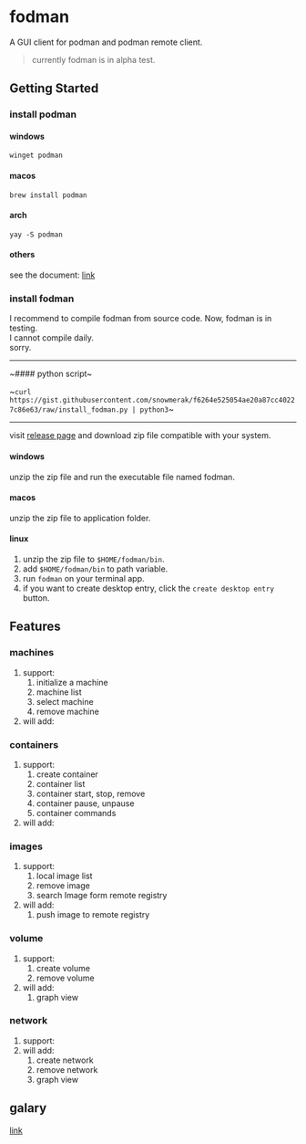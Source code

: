 # fodman

A GUI client for podman and podman remote client.

> currently fodman is in alpha test.

## Getting Started

### install podman

#### windows

`winget podman`

#### macos

`brew install podman`

#### arch

`yay -S podman`

#### others

see the document: [link](https://podman.io/getting-started/installation)

### install fodman

I recommend to compile fodman from source code.
Now, fodman is in testing.  
I cannot compile daily.  
sorry.

---

~#### python script~

~`curl https://gist.githubusercontent.com/snowmerak/f6264e525054ae20a87cc40227c86e63/raw/install_fodman.py | python3`~

---

visit [release page](https://github.com/snowmerak/fodman/releases) and download zip file compatible with your system.

#### windows

unzip the zip file and run the executable file named fodman.

#### macos

unzip the zip file to application folder.

#### linux

1. unzip the zip file to `$HOME/fodman/bin`.
2. add `$HOME/fodman/bin` to path variable.
3. run `fodman` on your terminal app.
4. if you want to create desktop entry, click the `create desktop entry` button.

## Features

### machines

1. support: 
   1. initialize a machine
   2. machine list
   3. select machine
   4. remove machine
2. will add:

### containers

1. support: 
   1. create container
   2. container list
   3. container start, stop, remove
   4. container pause, unpause
   5. container commands
2. will add:

### images

1. support: 
   1. local image list
   2. remove image
   3. search Image form remote registry
2. will add:
   1. push image to remote registry

### volume

1. support:
   1. create volume
   2. remove volume
2. will add:
   1. graph view

### network

1. support:
2. will add:
   1. create network
   2. remove network
   3. graph view

## galary

[link](https://github.com/snowmerak/fodman/blob/main/galaray/readme.md)

